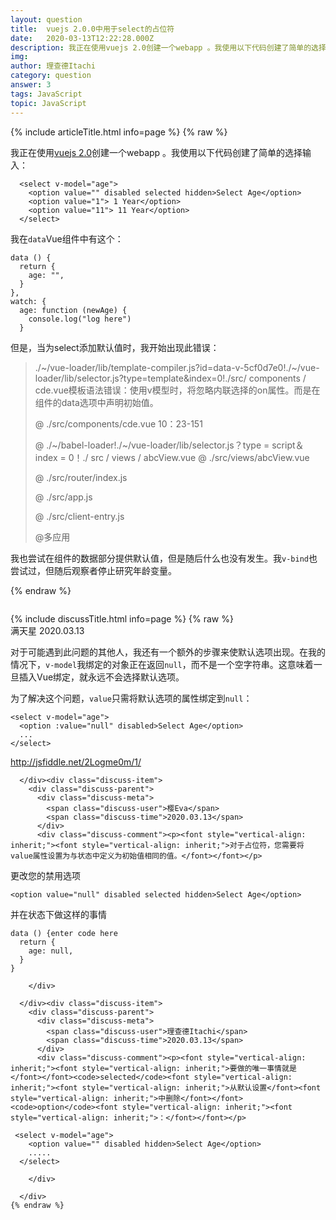 ```yaml
---
layout: question
title:  vuejs 2.0.0中用于select的占位符
date:   2020-03-13T12:22:28.000Z
description: 我正在使用vuejs 2.0创建一个webapp 。我使用以下代码创建了简单的选择输入：  <select v-model="age">    <o...
img: 
author: 理查德Itachi
category: question
answer: 3
tags: JavaScript
topic: JavaScript
---
```

<div class="article-root">
  <div class="article">
    {% include articleTitle.html info=page %}
    {% raw %}
    <div class="article-content"><p><font style="vertical-align: inherit;"><font style="vertical-align: inherit;">我正在使用</font></font><a href="https://vuejs.org/guide/forms.html" rel="noreferrer"><font style="vertical-align: inherit;"><font style="vertical-align: inherit;">vuejs 2.0</font></font></a><font style="vertical-align: inherit;"><font style="vertical-align: inherit;">创建一个webapp </font><font style="vertical-align: inherit;">。</font><font style="vertical-align: inherit;">我使用以下代码创建了简单的选择输入：</font></font></p>

<pre><code>  &lt;select v-model="age"&gt;<font></font>
    &lt;option value="" disabled selected hidden&gt;Select Age&lt;/option&gt;<font></font>
    &lt;option value="1"&gt; 1 Year&lt;/option&gt;<font></font>
    &lt;option value="11"&gt; 11 Year&lt;/option&gt;<font></font>
  &lt;/select&gt;<font></font>
</code></pre>

<p><font style="vertical-align: inherit;"><font style="vertical-align: inherit;">我在</font></font><code>data</code><font style="vertical-align: inherit;"><font style="vertical-align: inherit;">Vue组件中</font><font style="vertical-align: inherit;">有这个</font><font style="vertical-align: inherit;">：</font></font></p>

<pre><code>data () {<font></font>
  return {<font></font>
    age: "",<font></font>
  }<font></font>
},<font></font>
watch: {      <font></font>
  age: function (newAge) {<font></font>
    console.log("log here")<font></font>
  }<font></font>
</code></pre>

<p><font style="vertical-align: inherit;"><font style="vertical-align: inherit;">但是，当为select添加默认值时，我开始出现此错误：</font></font></p>

<blockquote>
  <p><font style="vertical-align: inherit;"><font style="vertical-align: inherit;">./~/vue-loader/lib/template-compiler.js?id=data-v-5cf0d7e0!./~/vue-loader/lib/selector.js?type=template&amp;index=0!./src/ components / cde.vue模板语法错误：使用v模型时，将忽略内联选择的on属性。</font><font style="vertical-align: inherit;">而是在组件的data选项中声明初始值。</font></font></p>
  
  <p><font style="vertical-align: inherit;"><font style="vertical-align: inherit;">@ ./src/components/cde.vue 10：23-151</font></font></p>
  
  <p><font style="vertical-align: inherit;"><font style="vertical-align: inherit;">@ ./~/babel-loader!./~/vue-loader/lib/selector.js？</font><font style="vertical-align: inherit;">type = script＆index = 0！./ src / views / abcView.vue @ ./src/views/abcView.vue</font></font></p>
  
  <p><font style="vertical-align: inherit;"><font style="vertical-align: inherit;">@ ./src/router/index.js</font></font></p>
  
  <p><font style="vertical-align: inherit;"><font style="vertical-align: inherit;">@ ./src/app.js</font></font></p>
  
  <p><font style="vertical-align: inherit;"><font style="vertical-align: inherit;">@ ./src/client-entry.js</font></font></p>
  
  <p><font style="vertical-align: inherit;"><font style="vertical-align: inherit;">@多应用</font></font></p>
</blockquote>

<p><font style="vertical-align: inherit;"><font style="vertical-align: inherit;">我也尝试在组件的数据部分提供默认值，但是随后什么也没有发生。</font><font style="vertical-align: inherit;">我</font></font><code>v-bind</code><font style="vertical-align: inherit;"><font style="vertical-align: inherit;">也</font><font style="vertical-align: inherit;">尝试过，</font><font style="vertical-align: inherit;">但随后观察者停止研究年龄变量。</font></font></p></div>
    {% endraw %}
  </div>
  <p style="height: 0;width:0;overflow: hidden;"> 第1543篇《vuejs 2.0.0中用于select的占位符》来自Winter(https://github.com/aiyld/aiyld.github.io)的站点</p>
  <div class="discuss-wrapper">
    {% include discussTitle.html info=page %}
    {% raw %}
    <div class="discuss-item">
        <div class="discuss-parent">
          <div class="discuss-meta">
            <span class="discuss-user">满天星</span>
            <span class="discuss-time">2020.03.13</span>
          </div>
          <div class="discuss-comment"><p><font style="vertical-align: inherit;"><font style="vertical-align: inherit;">对于可能遇到此问题的其他人，我还有一个额外的步骤来使默认选项出现。</font><font style="vertical-align: inherit;">在我的情况下，</font></font><code>v-model</code><font style="vertical-align: inherit;"><font style="vertical-align: inherit;">我绑定的对象正在返回</font></font><code>null</code><font style="vertical-align: inherit;"><font style="vertical-align: inherit;">，而不是一个空字符串。</font><font style="vertical-align: inherit;">这意味着一旦插入Vue绑定，就永远不会选择默认选项。</font></font></p>

<p><font style="vertical-align: inherit;"><font style="vertical-align: inherit;">为了解决这个问题，</font></font><code>value</code><font style="vertical-align: inherit;"><font style="vertical-align: inherit;">只需将默认选项</font><font style="vertical-align: inherit;">的</font><font style="vertical-align: inherit;">属性</font><font style="vertical-align: inherit;">绑定</font><font style="vertical-align: inherit;">到</font></font><code>null</code><font style="vertical-align: inherit;"><font style="vertical-align: inherit;">：</font></font></p>

<pre><code>&lt;select v-model="age"&gt;<font></font>
  &lt;option :value="null" disabled&gt;Select Age&lt;/option&gt;<font></font>
  ...<font></font>
&lt;/select&gt;<font></font>
</code></pre>

<p><a href="http://jsfiddle.net/2Logme0m/1/" rel="noreferrer"><font style="vertical-align: inherit;"><font style="vertical-align: inherit;">http://jsfiddle.net/2Logme0m/1/</font></font></a></p></div>
        </div>
        
      </div><div class="discuss-item">
        <div class="discuss-parent">
          <div class="discuss-meta">
            <span class="discuss-user">樱Eva</span>
            <span class="discuss-time">2020.03.13</span>
          </div>
          <div class="discuss-comment"><p><font style="vertical-align: inherit;"><font style="vertical-align: inherit;">对于占位符，您需要将value属性设置为与状态中定义为初始值相同的值。</font></font></p>

<p><font style="vertical-align: inherit;"><font style="vertical-align: inherit;">更改您的禁用选项 </font></font></p>

<pre><code>&lt;option value="null" disabled selected hidden&gt;Select Age&lt;/option&gt;
</code></pre>

<p><font style="vertical-align: inherit;"><font style="vertical-align: inherit;">并在状态下做这样的事情</font></font></p>

<pre><code>data () {enter code here<font></font>
  return {<font></font>
    age: null,<font></font>
  }<font></font>
}<font></font>
</code></pre></div>
        </div>
        
      </div><div class="discuss-item">
        <div class="discuss-parent">
          <div class="discuss-meta">
            <span class="discuss-user">理查德Itachi</span>
            <span class="discuss-time">2020.03.13</span>
          </div>
          <div class="discuss-comment"><p><font style="vertical-align: inherit;"><font style="vertical-align: inherit;">要做的唯一事情就是</font></font><code>selected</code><font style="vertical-align: inherit;"><font style="vertical-align: inherit;">从默认设置</font><font style="vertical-align: inherit;">中删除</font></font><code>option</code><font style="vertical-align: inherit;"><font style="vertical-align: inherit;">：</font></font></p>

<pre><code> &lt;select v-model="age"&gt;<font></font>
    &lt;option value="" disabled hidden&gt;Select Age&lt;/option&gt;<font></font>
    .....<font></font>
  &lt;/select&gt;<font></font>
</code></pre></div>
        </div>
        
      </div>
    {% endraw %}
  </div>
<div>
